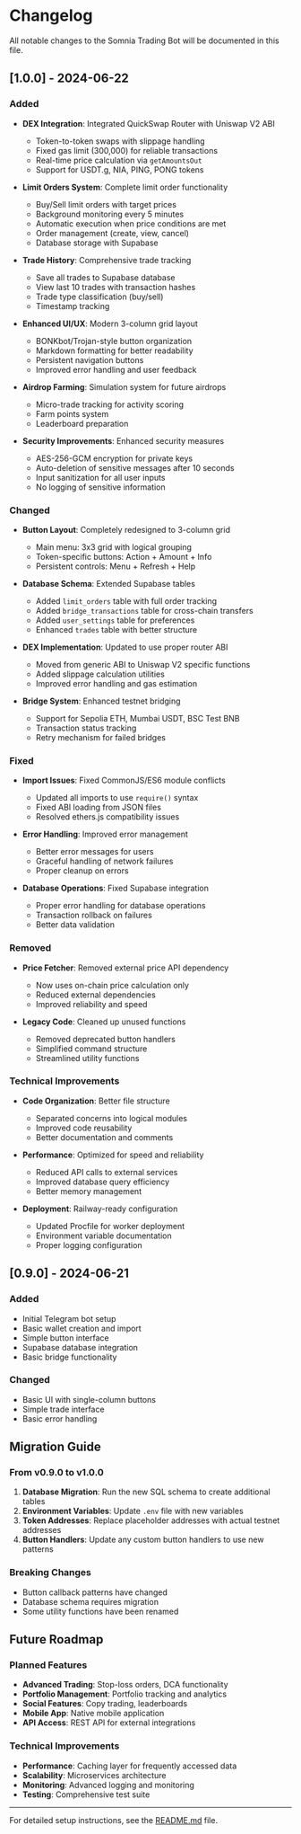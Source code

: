 # Changelog

All notable changes to the Somnia Trading Bot will be documented in this file.

## [1.0.0] - 2024-06-22

### Added
- **DEX Integration**: Integrated QuickSwap Router with Uniswap V2 ABI
  - Token-to-token swaps with slippage handling
  - Fixed gas limit (300,000) for reliable transactions
  - Real-time price calculation via `getAmountsOut`
  - Support for USDT.g, NIA, PING, PONG tokens

- **Limit Orders System**: Complete limit order functionality
  - Buy/Sell limit orders with target prices
  - Background monitoring every 5 minutes
  - Automatic execution when price conditions are met
  - Order management (create, view, cancel)
  - Database storage with Supabase

- **Trade History**: Comprehensive trade tracking
  - Save all trades to Supabase database
  - View last 10 trades with transaction hashes
  - Trade type classification (buy/sell)
  - Timestamp tracking

- **Enhanced UI/UX**: Modern 3-column grid layout
  - BONKbot/Trojan-style button organization
  - Markdown formatting for better readability
  - Persistent navigation buttons
  - Improved error handling and user feedback

- **Airdrop Farming**: Simulation system for future airdrops
  - Micro-trade tracking for activity scoring
  - Farm points system
  - Leaderboard preparation

- **Security Improvements**: Enhanced security measures
  - AES-256-GCM encryption for private keys
  - Auto-deletion of sensitive messages after 10 seconds
  - Input sanitization for all user inputs
  - No logging of sensitive information

### Changed
- **Button Layout**: Completely redesigned to 3-column grid
  - Main menu: 3x3 grid with logical grouping
  - Token-specific buttons: Action + Amount + Info
  - Persistent controls: Menu + Refresh + Help

- **Database Schema**: Extended Supabase tables
  - Added `limit_orders` table with full order tracking
  - Added `bridge_transactions` table for cross-chain transfers
  - Added `user_settings` table for preferences
  - Enhanced `trades` table with better structure

- **DEX Implementation**: Updated to use proper router ABI
  - Moved from generic ABI to Uniswap V2 specific functions
  - Added slippage calculation utilities
  - Improved error handling and gas estimation

- **Bridge System**: Enhanced testnet bridging
  - Support for Sepolia ETH, Mumbai USDT, BSC Test BNB
  - Transaction status tracking
  - Retry mechanism for failed bridges

### Fixed
- **Import Issues**: Fixed CommonJS/ES6 module conflicts
  - Updated all imports to use `require()` syntax
  - Fixed ABI loading from JSON files
  - Resolved ethers.js compatibility issues

- **Error Handling**: Improved error management
  - Better error messages for users
  - Graceful handling of network failures
  - Proper cleanup on errors

- **Database Operations**: Fixed Supabase integration
  - Proper error handling for database operations
  - Transaction rollback on failures
  - Better data validation

### Removed
- **Price Fetcher**: Removed external price API dependency
  - Now uses on-chain price calculation only
  - Reduced external dependencies
  - Improved reliability and speed

- **Legacy Code**: Cleaned up unused functions
  - Removed deprecated button handlers
  - Simplified command structure
  - Streamlined utility functions

### Technical Improvements
- **Code Organization**: Better file structure
  - Separated concerns into logical modules
  - Improved code reusability
  - Better documentation and comments

- **Performance**: Optimized for speed and reliability
  - Reduced API calls to external services
  - Improved database query efficiency
  - Better memory management

- **Deployment**: Railway-ready configuration
  - Updated Procfile for worker deployment
  - Environment variable documentation
  - Proper logging configuration

## [0.9.0] - 2024-06-21

### Added
- Initial Telegram bot setup
- Basic wallet creation and import
- Simple button interface
- Supabase database integration
- Basic bridge functionality

### Changed
- Basic UI with single-column buttons
- Simple trade interface
- Basic error handling

## Migration Guide

### From v0.9.0 to v1.0.0

1. **Database Migration**: Run the new SQL schema to create additional tables
2. **Environment Variables**: Update `.env` file with new variables
3. **Token Addresses**: Replace placeholder addresses with actual testnet addresses
4. **Button Handlers**: Update any custom button handlers to use new patterns

### Breaking Changes
- Button callback patterns have changed
- Database schema requires migration
- Some utility functions have been renamed

## Future Roadmap

### Planned Features
- **Advanced Trading**: Stop-loss orders, DCA functionality
- **Portfolio Management**: Portfolio tracking and analytics
- **Social Features**: Copy trading, leaderboards
- **Mobile App**: Native mobile application
- **API Access**: REST API for external integrations

### Technical Improvements
- **Performance**: Caching layer for frequently accessed data
- **Scalability**: Microservices architecture
- **Monitoring**: Advanced logging and monitoring
- **Testing**: Comprehensive test suite

---

For detailed setup instructions, see the [README.md](README.md) file. 